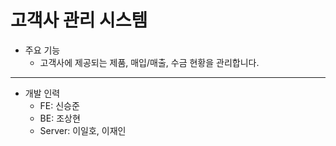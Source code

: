 # 고객사 관리 시스템
- 주요 기능
    - 고객사에 제공되는 제품, 매입/매출, 수금 현황을 관리합니다.

---

- 개발 인력
    - FE: 신승준
    - BE: 조상현
    - Server: 이일호, 이재인
